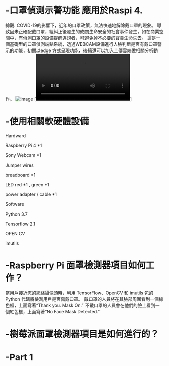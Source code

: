 # -口罩偵測示警功能 應用於Raspi 4.
綜觀:
COVID-19的影響下，近年的口罩政策，無法快速地解除戴口罩的現象。
導致因未正確配戴口罩，經糾正後發生的攸關生命安全的社會事件發生，如在商業空間中，有偵測口罩的設備提醒違規者，可避免掉不必要的寶貴生命失去。
這是一個基礎型的口罩偵測端點系統，透過WEBCAM設備進行人臉判斷是否有戴口罩警示的功能，初期以edge 方式呈現功能，後續還可以加入上傳雲端做相關分析動作。
![image](https://github.com/kachen1982/-Detector_MASK/commit/402b7b1788d4d99576007a576d78150aa4f6c2ba)
[![Watch the video](https://github.com/kachen1982/-Detector_MASK/blob/main/Vedio_Mask_detector.mp4)]


# -使用相關軟硬體設備
Hardward

Raspberry Pi 4 *1

Sony Webcam *1

Jumper wires

breadboard *1

LED red *1 , green *1

power adapter / cable *1

Software

Python 3.7

Tensorflow 2.1

OPEN CV

imutils

# -Raspberry Pi 面罩檢測器項目如何工作？

當用戶接近您的網絡攝像頭時，利用 TensorFlow、OpenCV 和 imutils 包的 Python 代碼將檢測用戶是否佩戴口罩。 
戴口罩的人員將在其臉部周圍看到一個綠色框，上面寫著“Thank you. Mask On.” 
不戴口罩的人員會在他們的臉上看到一個紅色框，上面寫著“No Face Mask Detected.”

# -樹莓派面罩檢測器項目是如何進行的？
  # -Part 1 
  
